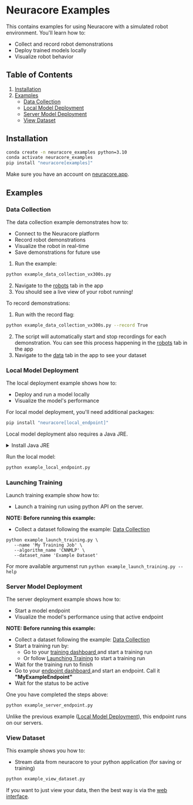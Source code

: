 # Neuracore Examples

This contains examples for using Neuracore with a simulated robot environment. You'll learn how to:
- Collect and record robot demonstrations
- Deploy trained models locally
- Visualize robot behavior

## Table of Contents
1. [Installation](#installation)
2. [Examples](#examples)
   - [Data Collection](#data-collection)
   - [Local Model Deployment](#local-model-deployment)
   - [Server Model Deployment](#server-model-deployment)
   - [View Dataset](#view-dataset)

## Installation

```bash
conda create -n neuracore_examples python=3.10
conda activate neuracore_examples
pip install "neuracore[examples]"
```

Make sure you have an account on [neuracore.app](https://neuracore.app).

## Examples

### Data Collection
The data collection example demonstrates how to:
- Connect to the Neuracore platform
- Record robot demonstrations
- Visualize the robot in real-time
- Save demonstrations for future use

1. Run the example:
```bash
python example_data_collection_vx300s.py
```
2. Navigate to the [robots](https://neuracore.app/dashboard/robots) tab in the app
3. You should see a live view of your robot running!

To record demonstrations:
1. Run with the record flag:
```bash
python example_data_collection_vx300s.py --record True
```
2. The script will automatically start and stop recordings for each demonstration. You can see this process happening in the [robots](https://neuracore.app/dashboard/robots) tab in the app
3. Navigate to the [data](https://neuracore.app/dashboard/data) tab in the app to see your dataset


### Local Model Deployment
The local deployment example shows how to:
- Deploy and run a model locally
- Visualize the model's performance


For local model deployment, you'll need additional packages:
```bash
pip install "neuracore[local_endpoint]"
```

Local model deployment also requires a Java JRE.

<details>
<summary>Install Java JRE</summary>

Mac:
```bash
brew install temurin java
```

Linux:
```bash
sudo apt install default-jre
```
</details>


Run the local model:
```bash
python example_local_endpoint.py
```

### Launching Training
Launch training example show how to:
- Launch a training run using python API on the server.

**NOTE: Before running this example:**
- Collect a dataset following the example: [Data Collection](#data-collection)
```
python example_launch_training.py \
   --name 'My Training Job' \
   --algorithm_name 'CNNMLP' \
   --dataset_name 'Example Dataset'
```
For more available argumenst run `python example_launch_training.py --help`


### Server Model Deployment
The server deployment example shows how to:
- Start a model endpoint
- Visualize the model's performance using that active endpoint

**NOTE: Before running this example:**
- Collect a dataset following the example: [Data Collection](#data-collection)
- Start a training run by:
   - Go to your [training dashboard ](https://www.neuracore.app/dashboard/training) and start a training run
   - Or follow [Launching Training](#launching-training) to start a training run
- Wait for the training run to finish
- Go to your [endpoint dashboard ](https://www.neuracore.app/dashboard/endpoints) and start an endpoint. Call it __"MyExampleEndpoint"__
- Wait for the status to be active

One you have completed the steps above:
```bash
python example_server_endpoint.py
```

Unlike the previous example ([Local Model Deployment](#local-model-deployment)), this endpoint runs on our servers. 


### View Dataset
This example shows you how to:
- Stream data from neuracore to your python application (for saving or training)

```bash
python example_view_dataset.py
```

If you want to just view your data, then the best way is via the [web interface](https://www.neuracore.app/dashboard/datasets).
